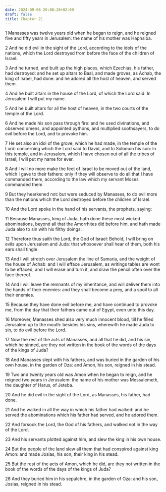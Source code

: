 ```yaml
---
date: 2024-09-06 20:00:28+02:00
draft: false
title: Chapter 21
---
```




1 Manasses was twelve years old when he began to reign, and he reigned five and fifty years in Jerusalem: the name of his mother was Haphsiba.

2 And he did evil in the sight of the Lord, according to the idols of the nations, which the Lord destroyed from before the face of the children of Israel.

3 And he turned, and built up the high places, which Ezechias, his father, had destroyed: and he set up altars to Baal, and made groves, as Achab, the king of Israel, had done: and he adored all the host of heaven, and served them.

4 And he built altars in the house of the Lord, of which the Lord said: In Jerusalem I will put my name.

5 And he built altars for all the host of heaven, in the two courts of the temple of the Lord.

6 And he made his son pass through fire: and he used divinations, and observed omens, and appointed pythons, and multiplied soothsayers, to do evil before the Lord, and to provoke him.

7 He set also an idol of the grove, which he had made, in the temple of the Lord: concerning which the Lord said to David, and to Solomon his son: In this temple, and in Jerusalem, which I have chosen out of all the tribes of Israel, I will put my name for ever.

8 And I will no more make the feet of Israel to be moved out of the land, which I gave to their fathers: only if they will observe to do all that I have commanded them, according to the law which my servant Moses commanded them.

9 But they hearkened not: but were seduced by Manasses, to do evil more than the nations which the Lord destroyed before the children of Israel.

10 And the Lord spoke in the hand of his servants, the prophets, saying:

11 Because Manasses, king of Juda, hath done these most wicked abominations, beyond all that the Amorrhites did before him, and hath made Juda also to sin with his filthy doings:

12 Therefore thus saith the Lord, the God of Israel: Behold, I will bring on evils upon Jerusalem and Juda: that whosoever shall hear of them, both his ears shall tingle.

13 And I will stretch over Jerusalem the line of Samaria, and the weight of the house of Achab: and I will efface Jerusalem, as writings tables are wont to be effaced, and I will erase and turn it, and draw the pencil often over the face thereof.

14 And I will leave the remnants of my inheritance, and will deliver them into the hands of their enemies: and they shall become a prey, and a spoil to all their enemies.

15 Because they have done evil before me, and have continued to provoke me, from the day that their fathers came out of Egypt, even unto this day.

16 Moreover, Manasses shed also very much innocent blood, till he filled Jerusalem up to the mouth: besides his sins, wherewith he made Juda to sin, to do evil before the Lord.

17 Now the rest of the acts of Manasses, and all that he did, and his sin, which he sinned, are they not written in the book of the words of the days of the kings of Juda?

18 And Manasses slept with his fathers, and was buried in the garden of his own house, in the garden of Oza: and Amon, his son, reigned in his stead.

19 Two and twenty years old was Amon when he began to reign, and he reigned two years in Jerusalem: the name of his mother was Messalemeth, the daughter of Harus, of Jeteba.

20 And he did evil in the sight of the Lord, as Manasses, his father, had done.

21 And he walked in all the way in which his father had walked: and he served the abominations which his father had served, and he adored them.

22 And forsook the Lord, the God of his fathers, and walked not in the way of the Lord.

23 And his servants plotted against him, and slew the king in his own house.

24 But the people of the land slew all them that had conspired against king Amon: and made Josias, his son, their king in his stead.

25 But the rest of the acts of Amon, which he did, are they not written in the book of the words of the days of the kings of Juda?

26 And they buried him in his sepulchre, in the garden of Oza: and his son, Josias, reigned in his stead.

